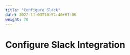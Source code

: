 ```yaml
---
title: "Configure Slack"
date: 2022-11-03T10:57:46+01:00
weight: 70
---
```


# Configure Slack Integration
